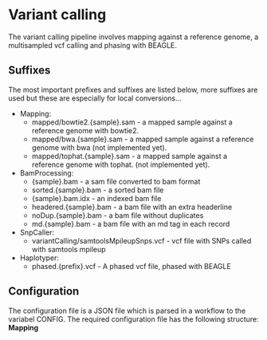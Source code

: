 Variant calling
===============
The variant calling pipeline involves mapping against a reference genome, a multisampled vcf calling and phasing with BEAGLE.

Suffixes
--------
The most important prefixes and suffixes are listed below, more suffixes are used but these are especially for local
conversions...
* Mapping:
	* mapped/bowtie2.{sample}.sam - a mapped sample against a reference genome with bowtie2.
	* mapped/bwa.{sample}.sam - a mapped sample against a reference genome with bwa 
	(not implemented yet).
	* mapped/tophat.{sample}.sam - a mapped sample against a reference genome with tophat.
	(not implemented yet).
* BamProcessing:
	* {sample}.bam - a sam file converted to bam format
	* sorted.{sample}.bam - a sorted bam file
	* {sample}.bam.idx - an indexed bam file
	* headered.{sample}.bam - a bam file with an extra headerline
	* noDup.{sample}.bam - a bam file without duplicates
	* md.{sample}.bam - a bam file with an md tag in each record
* SnpCaller:
	* variantCalling/samtoolsMpileupSnps.vcf - vcf file with SNPs called with samtools mpileup
* Haplotyper:
	* phased.{prefix}.vcf - A phased vcf file, phased with BEAGLE
	
Configuration
-------------
The configuration file is a JSON file which is parsed in a workflow to the variabel CONFIG. The required configuration file has the following structure:
**Mapping**

	